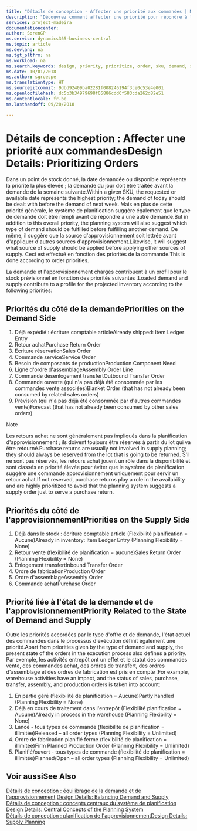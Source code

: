 ```yaml
---
title: "Détails de conception - Affecter une priorité aux commandes | Microsoft Docs"
description: "Découvrez comment affecter une priorité pour répondre à la demande et l'approvisionnement."
services: project-madeira
documentationcenter: 
author: SorenGP
ms.service: dynamics365-business-central
ms.topic: article
ms.devlang: na
ms.tgt_pltfrm: na
ms.workload: na
ms.search.keywords: design, priority, prioritize, order, sku, demand, supply
ms.date: 10/01/2018
ms.author: sgroespe
ms.translationtype: HT
ms.sourcegitcommit: 9dbd92409ba02281f008246194f3ce0c53e4e001
ms.openlocfilehash: dc5b3b34979698f05886cdd6f583cda262d82e51
ms.contentlocale: fr-be
ms.lasthandoff: 09/28/2018

---
```

# <a name="design-details-prioritizing-orders"></a><span data-ttu-id="1474b-103">Détails de conception : Affecter une priorité aux commandes</span><span class="sxs-lookup"><span data-stu-id="1474b-103">Design Details: Prioritizing Orders</span></span>
<span data-ttu-id="1474b-104">Dans un point de stock donné, la date demandée ou disponible représente la priorité la plus élevée ; la demande du jour doit être traitée avant la demande de la semaine suivante.</span><span class="sxs-lookup"><span data-stu-id="1474b-104">Within a given SKU, the requested or available date represents the highest priority; the demand of today should be dealt with before the demand of next week.</span></span> <span data-ttu-id="1474b-105">Mais en plus de cette priorité générale, le système de planification suggère également que le type de demande doit être rempli avant de répondre à une autre demande.</span><span class="sxs-lookup"><span data-stu-id="1474b-105">But in addition to this overall priority, the planning system will also suggest which type of demand should be fulfilled before fulfilling another demand.</span></span> <span data-ttu-id="1474b-106">De même, il suggère que la source d'approvisionnement soit lettrée avant d'appliquer d'autres sources d'approvisionnement.</span><span class="sxs-lookup"><span data-stu-id="1474b-106">Likewise, it will suggest what source of supply should be applied before applying other sources of supply.</span></span> <span data-ttu-id="1474b-107">Ceci est effectué en fonction des priorités de la commande.</span><span class="sxs-lookup"><span data-stu-id="1474b-107">This is done according to order priorities.</span></span>  
  
<span data-ttu-id="1474b-108">La demande et l'approvisionnement chargés contribuent à un profil pour le stock prévisionnel en fonction des priorités suivantes :</span><span class="sxs-lookup"><span data-stu-id="1474b-108">Loaded demand and supply contribute to a profile for the projected inventory according to the following priorities:</span></span>  
  
## <a name="priorities-on-the-demand-side"></a><span data-ttu-id="1474b-109">Priorités du côté de la demande</span><span class="sxs-lookup"><span data-stu-id="1474b-109">Priorities on the Demand Side</span></span>  
1. <span data-ttu-id="1474b-110">Déjà expédié : écriture comptable article</span><span class="sxs-lookup"><span data-stu-id="1474b-110">Already shipped: Item Ledger Entry</span></span>  
2. <span data-ttu-id="1474b-111">Retour achat</span><span class="sxs-lookup"><span data-stu-id="1474b-111">Purchase Return Order</span></span>  
3. <span data-ttu-id="1474b-112">Ecriture réservation</span><span class="sxs-lookup"><span data-stu-id="1474b-112">Sales Order</span></span>  
4. <span data-ttu-id="1474b-113">Commande service</span><span class="sxs-lookup"><span data-stu-id="1474b-113">Service Order</span></span>  
5. <span data-ttu-id="1474b-114">Besoin de composants de production</span><span class="sxs-lookup"><span data-stu-id="1474b-114">Production Component Need</span></span>  
6. <span data-ttu-id="1474b-115">Ligne d'ordre d'assemblage</span><span class="sxs-lookup"><span data-stu-id="1474b-115">Assembly Order Line</span></span>  
7. <span data-ttu-id="1474b-116">Commande désenlogement transfert</span><span class="sxs-lookup"><span data-stu-id="1474b-116">Outbound Transfer Order</span></span>  
8. <span data-ttu-id="1474b-117">Commande ouverte (qui n'a pas déjà été consommée par les commandes vente associées)</span><span class="sxs-lookup"><span data-stu-id="1474b-117">Blanket Order (that has not already been consumed by related sales orders)</span></span>  
9. <span data-ttu-id="1474b-118">Prévision (qui n'a pas déjà été consommée par d'autres commandes vente)</span><span class="sxs-lookup"><span data-stu-id="1474b-118">Forecast (that has not already been consumed by other sales orders)</span></span>  
  
> [!NOTE]  
>  <span data-ttu-id="1474b-119">Les retours achat ne sont généralement pas impliqués dans la planification d'approvisionnement ; ils doivent toujours être réservés à partir du lot qui va être retourné.</span><span class="sxs-lookup"><span data-stu-id="1474b-119">Purchase returns are usually not involved in supply planning; they should always be reserved from the lot that is going to be returned.</span></span> <span data-ttu-id="1474b-120">S'il ne sont pas réservés, les retours achat jouent un rôle dans la disponibilité et sont classés en priorité élevée pour éviter que le système de planification suggère une commande approvisionnement uniquement pour servir un retour achat.</span><span class="sxs-lookup"><span data-stu-id="1474b-120">If not reserved, purchase returns play a role in the availability and are highly prioritized to avoid that the planning system suggests a supply order just to serve a purchase return.</span></span>  
  
## <a name="priorities-on-the-supply-side"></a><span data-ttu-id="1474b-121">Priorités du côté de l'approvisionnement</span><span class="sxs-lookup"><span data-stu-id="1474b-121">Priorities on the Supply Side</span></span>  
1. <span data-ttu-id="1474b-122">Déjà dans le stock : écriture comptable article (Flexibilité planification = Aucune)</span><span class="sxs-lookup"><span data-stu-id="1474b-122">Already in inventory: Item Ledger Entry (Planning Flexibility = None)</span></span>  
2. <span data-ttu-id="1474b-123">Retour vente (flexibilité de planification = aucune)</span><span class="sxs-lookup"><span data-stu-id="1474b-123">Sales Return Order (Planning Flexibility = None)</span></span>  
3. <span data-ttu-id="1474b-124">Enlogement transfert</span><span class="sxs-lookup"><span data-stu-id="1474b-124">Inbound Transfer Order</span></span>  
4. <span data-ttu-id="1474b-125">Ordre de fabrication</span><span class="sxs-lookup"><span data-stu-id="1474b-125">Production Order</span></span>  
5. <span data-ttu-id="1474b-126">Ordre d'assemblage</span><span class="sxs-lookup"><span data-stu-id="1474b-126">Assembly Order</span></span>  
6. <span data-ttu-id="1474b-127">Commande achat</span><span class="sxs-lookup"><span data-stu-id="1474b-127">Purchase Order</span></span>  
  
## <a name="priority-related-to-the-state-of-demand-and-supply"></a><span data-ttu-id="1474b-128">Priorité liée à l'état de la demande et de l'approvisionnement</span><span class="sxs-lookup"><span data-stu-id="1474b-128">Priority Related to the State of Demand and Supply</span></span>  
<span data-ttu-id="1474b-129">Outre les priorités accordées par le type d'offre et de demande, l'état actuel des commandes dans le processus d'exécution définit également une priorité.</span><span class="sxs-lookup"><span data-stu-id="1474b-129">Apart from priorities given by the type of demand and supply, the present state of the orders in the execution process also defines a priority.</span></span> <span data-ttu-id="1474b-130">Par exemple, les activités entrepôt ont un effet et le statut des commandes vente, des commandes achat, des ordres de transfert, des ordres d'assemblage et des ordres de fabrication est pris en compte :</span><span class="sxs-lookup"><span data-stu-id="1474b-130">For example, warehouse activities have an impact, and the status of sales, purchase, transfer, assembly, and production orders is taken into account:</span></span>  
  
1. <span data-ttu-id="1474b-131">En partie géré (flexibilité de planification = Aucune)</span><span class="sxs-lookup"><span data-stu-id="1474b-131">Partly handled (Planning Flexibility = None)</span></span>  
2. <span data-ttu-id="1474b-132">Déjà en cours de traitement dans l'entrepôt (Flexibilité planification = Aucune)</span><span class="sxs-lookup"><span data-stu-id="1474b-132">Already in process in the warehouse (Planning Flexibility = None)</span></span>  
3. <span data-ttu-id="1474b-133">Lancé - tous types de commande (flexibilité de planification = illimitée)</span><span class="sxs-lookup"><span data-stu-id="1474b-133">Released – all order types (Planning Flexibility = Unlimited)</span></span>  
4. <span data-ttu-id="1474b-134">Ordre de fabrication planifié ferme (flexibilité de planification = illimitée)</span><span class="sxs-lookup"><span data-stu-id="1474b-134">Firm Planned Production Order (Planning Flexibility = Unlimited)</span></span>  
5. <span data-ttu-id="1474b-135">Planifié/ouvert - tous types de commande (flexibilité de planification = illimitée)</span><span class="sxs-lookup"><span data-stu-id="1474b-135">Planned/Open – all order types (Planning Flexibility = Unlimited)</span></span>  
  
## <a name="see-also"></a><span data-ttu-id="1474b-136">Voir aussi</span><span class="sxs-lookup"><span data-stu-id="1474b-136">See Also</span></span>  
<span data-ttu-id="1474b-137">[Détails de conception : équilibrage de la demande et de l'approvisionnement](design-details-balancing-demand-and-supply.md) </span><span class="sxs-lookup"><span data-stu-id="1474b-137">[Design Details: Balancing Demand and Supply](design-details-balancing-demand-and-supply.md) </span></span>  
<span data-ttu-id="1474b-138">[Détails de conception : concepts centraux du système de planification](design-details-central-concepts-of-the-planning-system.md) </span><span class="sxs-lookup"><span data-stu-id="1474b-138">[Design Details: Central Concepts of the Planning System](design-details-central-concepts-of-the-planning-system.md) </span></span>  
[<span data-ttu-id="1474b-139">Détails de conception : planification de l'approvisionnement</span><span class="sxs-lookup"><span data-stu-id="1474b-139">Design Details: Supply Planning</span></span>](design-details-supply-planning.md)
